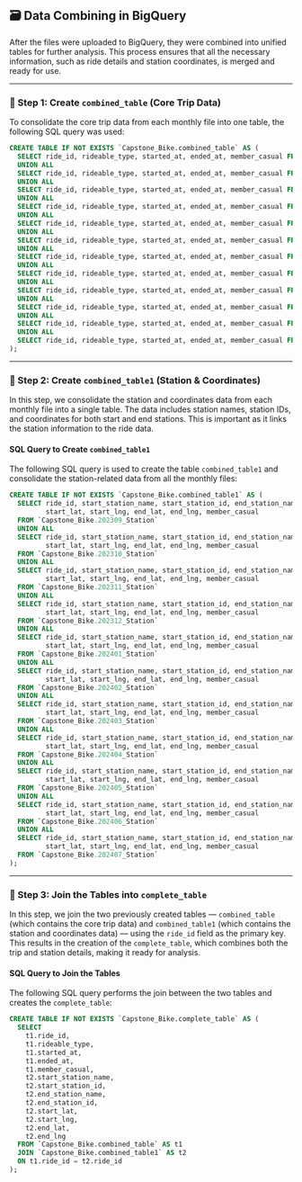 ## 🗃️ Data Combining in BigQuery

After the files were uploaded to BigQuery, they were combined into unified tables for further analysis. This process ensures that all the necessary information, such as ride details and station coordinates, is merged and ready for use.

---

### 📁 Step 1: Create `combined_table` (Core Trip Data)

To consolidate the core trip data from each monthly file into one table, the following SQL query was used:

```sql
CREATE TABLE IF NOT EXISTS `Capstone_Bike.combined_table` AS (
  SELECT ride_id, rideable_type, started_at, ended_at, member_casual FROM `Capstone_Bike.202309`
  UNION ALL
  SELECT ride_id, rideable_type, started_at, ended_at, member_casual FROM `Capstone_Bike.202310`
  UNION ALL
  SELECT ride_id, rideable_type, started_at, ended_at, member_casual FROM `Capstone_Bike.202311`
  UNION ALL
  SELECT ride_id, rideable_type, started_at, ended_at, member_casual FROM `Capstone_Bike.202312`
  UNION ALL
  SELECT ride_id, rideable_type, started_at, ended_at, member_casual FROM `Capstone_Bike.202401`
  UNION ALL
  SELECT ride_id, rideable_type, started_at, ended_at, member_casual FROM `Capstone_Bike.202402`
  UNION ALL
  SELECT ride_id, rideable_type, started_at, ended_at, member_casual FROM `Capstone_Bike.202403`
  UNION ALL
  SELECT ride_id, rideable_type, started_at, ended_at, member_casual FROM `Capstone_Bike.202404`
  UNION ALL
  SELECT ride_id, rideable_type, started_at, ended_at, member_casual FROM `Capstone_Bike.202405`
  UNION ALL
  SELECT ride_id, rideable_type, started_at, ended_at, member_casual FROM `Capstone_Bike.202406`
  UNION ALL
  SELECT ride_id, rideable_type, started_at, ended_at, member_casual FROM `Capstone_Bike.202407`
  UNION ALL
  SELECT ride_id, rideable_type, started_at, ended_at, member_casual FROM `Capstone_Bike.202408`
);
```
---
### 📁 Step 2: Create `combined_table1` (Station & Coordinates)

In this step, we consolidate the station and coordinates data from each monthly file into a single table. The data includes station names, station IDs, and coordinates for both start and end stations. This is important as it links the station information to the ride data.

#### SQL Query to Create `combined_table1`

The following SQL query is used to create the table `combined_table1` and consolidate the station-related data from all the monthly files:

```sql
CREATE TABLE IF NOT EXISTS `Capstone_Bike.combined_table1` AS (
  SELECT ride_id, start_station_name, start_station_id, end_station_name, end_station_id,
         start_lat, start_lng, end_lat, end_lng, member_casual
  FROM `Capstone_Bike.202309_Station`
  UNION ALL
  SELECT ride_id, start_station_name, start_station_id, end_station_name, end_station_id,
         start_lat, start_lng, end_lat, end_lng, member_casual
  FROM `Capstone_Bike.202310_Station`
  UNION ALL
  SELECT ride_id, start_station_name, start_station_id, end_station_name, end_station_id,
         start_lat, start_lng, end_lat, end_lng, member_casual
  FROM `Capstone_Bike.202311_Station`
  UNION ALL
  SELECT ride_id, start_station_name, start_station_id, end_station_name, end_station_id,
         start_lat, start_lng, end_lat, end_lng, member_casual
  FROM `Capstone_Bike.202312_Station`
  UNION ALL
  SELECT ride_id, start_station_name, start_station_id, end_station_name, end_station_id,
         start_lat, start_lng, end_lat, end_lng, member_casual
  FROM `Capstone_Bike.202401_Station`
  UNION ALL
  SELECT ride_id, start_station_name, start_station_id, end_station_name, end_station_id,
         start_lat, start_lng, end_lat, end_lng, member_casual
  FROM `Capstone_Bike.202402_Station`
  UNION ALL
  SELECT ride_id, start_station_name, start_station_id, end_station_name, end_station_id,
         start_lat, start_lng, end_lat, end_lng, member_casual
  FROM `Capstone_Bike.202403_Station`
  UNION ALL
  SELECT ride_id, start_station_name, start_station_id, end_station_name, end_station_id,
         start_lat, start_lng, end_lat, end_lng, member_casual
  FROM `Capstone_Bike.202404_Station`
  UNION ALL
  SELECT ride_id, start_station_name, start_station_id, end_station_name, end_station_id,
         start_lat, start_lng, end_lat, end_lng, member_casual
  FROM `Capstone_Bike.202405_Station`
  UNION ALL
  SELECT ride_id, start_station_name, start_station_id, end_station_name, end_station_id,
         start_lat, start_lng, end_lat, end_lng, member_casual
  FROM `Capstone_Bike.202406_Station`
  UNION ALL
  SELECT ride_id, start_station_name, start_station_id, end_station_name, end_station_id,
         start_lat, start_lng, end_lat, end_lng, member_casual
  FROM `Capstone_Bike.202407_Station`
);
```
---
### 📁 Step 3: Join the Tables into `complete_table`

In this step, we join the two previously created tables — `combined_table` (which contains the core trip data) and `combined_table1` (which contains the station and coordinates data) — using the `ride_id` field as the primary key. This results in the creation of the `complete_table`, which combines both the trip and station details, making it ready for analysis.

#### SQL Query to Join the Tables

The following SQL query performs the join between the two tables and creates the `complete_table`:

```sql
CREATE TABLE IF NOT EXISTS `Capstone_Bike.complete_table` AS (
  SELECT 
    t1.ride_id,
    t1.rideable_type,
    t1.started_at,
    t1.ended_at,
    t1.member_casual,
    t2.start_station_name,
    t2.start_station_id,
    t2.end_station_name,
    t2.end_station_id,
    t2.start_lat,
    t2.start_lng,
    t2.end_lat,
    t2.end_lng
  FROM `Capstone_Bike.combined_table` AS t1
  JOIN `Capstone_Bike.combined_table1` AS t2
  ON t1.ride_id = t2.ride_id
);
```
